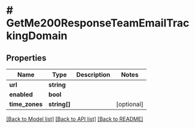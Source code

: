 # # GetMe200ResponseTeamEmailTrackingDomain

## Properties

Name | Type | Description | Notes
------------ | ------------- | ------------- | -------------
**url** | **string** |  |
**enabled** | **bool** |  |
**time_zones** | **string[]** |  | [optional]

[[Back to Model list]](../../README.md#models) [[Back to API list]](../../README.md#endpoints) [[Back to README]](../../README.md)
